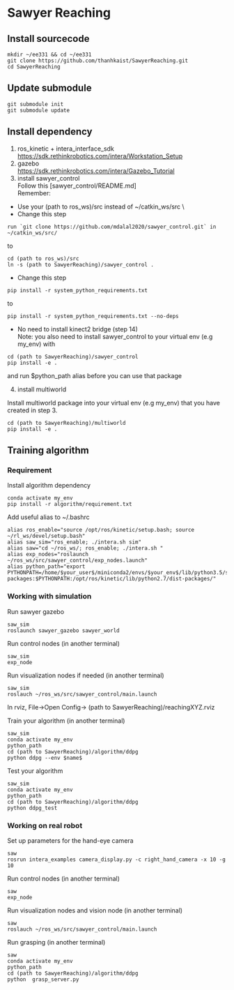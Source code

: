 # Sawyer Reaching 

## Install sourcecode
```
mkdir ~/ee331 && cd ~/ee331
git clone https://github.com/thanhkaist/SawyerReaching.git
cd SawyerReaching
```

## Update submodule
```
git submodule init
git submodule update
```
## Install dependency 
1. ros_kinetic + intera_interface_sdk \
https://sdk.rethinkrobotics.com/intera/Workstation_Setup
2. gazebo \
https://sdk.rethinkrobotics.com/intera/Gazebo_Tutorial
3. install sawyer_control \
Follow this [sawyer_control/README.md] \
Remember: 
* Use your (path to ros_ws)/src instead of ~/catkin_ws/src \
* Change this step 
```
run `git clone https://github.com/mdalal2020/sawyer_control.git` in ~/catkin_ws/src/
```
to
```
cd (path to ros_ws)/src
ln -s (path to SawyerReaching)/sawyer_control .
```
* Change this step
```
pip install -r system_python_requirements.txt
```
to
```
pip install -r system_python_requirements.txt --no-deps
```
* No need to install kinect2 bridge (step 14) \
Note: you also need to install sawyer_control to your virtual env (e.g my_env) with 
```
cd (path to SawyerReaching)/sawyer_control
pip install -e .
```
and run $python_path alias before you can use that package 

4. install multiworld 

Install multiworld package into your virtual env (e.g my_env) that you have created in step 3.
```
cd (path to SawyerReaching)/multiworld
pip install -e .
```

## Training algorithm 
### Requirement 

Install algorithm dependency
```
conda activate my_env
pip install -r algorithm/requirement.txt
```

Add useful alias to ~/.bashrc
```
alias ros_enable="source /opt/ros/kinetic/setup.bash; source ~/rl_ws/devel/setup.bash"
alias saw_sim="ros_enable; ./intera.sh sim"
alias saw="cd ~/ros_ws/; ros_enable; ./intera.sh "
alias exp_nodes="roslaunch ~/ros_ws/src/sawyer_control/exp_nodes.launch"
alias python_path="export PYTHONPATH=/home/$your_user$/miniconda2/envs/$your_env$/lib/python3.5/site-packages:$PYTHONPATH:/opt/ros/kinetic/lib/python2.7/dist-packages/"
```

### Working with simulation

Run sawyer gazebo
```
saw_sim
roslaunch sawyer_gazebo sawyer_world
```
Run control nodes (in another terminal)
```
saw_sim
exp_node
```
Run visualization nodes if needed (in another terminal)
```
saw_sim
roslauch ~/ros_ws/src/sawyer_control/main.launch
```
In rviz, File->Open Config-> (path to SawyerReaching)/reachingXYZ.rviz

Train your algorithm (in another terminal)
```
saw_sim
conda activate my_env
python_path
cd (path to SawyerReaching)/algorithm/ddpg
python ddpg --env $name$

```

Test your algorithm

```
saw_sim
conda activate my_env
python_path
cd (path to SawyerReaching)/algorithm/ddpg
python ddpg_test 

```

### Working on real robot
 
Set up parameters for the hand-eye camera
```
saw
rosrun intera_examples camera_display.py -c right_hand_camera -x 10 -g 10
```

Run control nodes (in another terminal)
```
saw
exp_node
```

Run visualization nodes and vision node (in another terminal)
```
saw
roslauch ~/ros_ws/src/sawyer_control/main.launch
```

Run grasping (in another terminal)
```
saw
conda activate my_env
python_path
cd (path to SawyerReaching)/algorithm/ddpg
python  grasp_server.py
```

